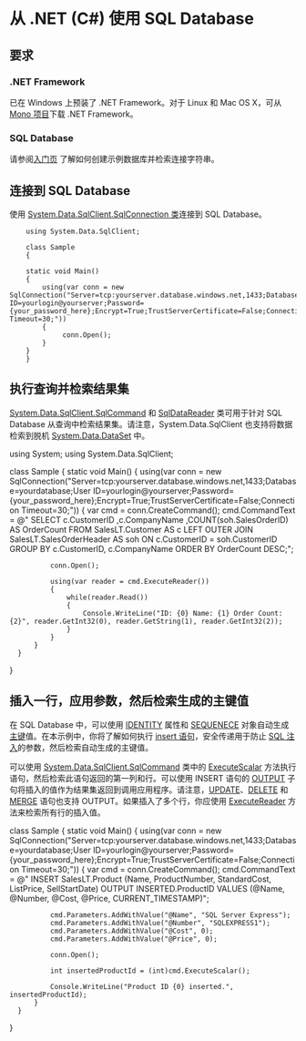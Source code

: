 ﻿<properties 
	pageTitle="从 .NET (CSharp) 使用 SQL Database" 
	description="使用本快速入门教程中的示例代码可以生成一个包含 CSharp 代码并由云中强大的 Azure SQL Database 关系数据库支持的现代应用程序。"
	services="sql-database" 
	documentationCenter="" 
	authors="tobbox" 
	manager="jeffreyg" 
	editor=""/>


<tags 
	ms.service="sql-database" 
	ms.workload="sql-database" 
	ms.tgt_pltfrm="na" 
	ms.devlang="python" 
	ms.topic="article" 
	ms.date="04/13/2015"
	wacn.date="05/25/2015"  
	ms.author="tobiast"/>


# 从 .NET (C#) 使用 SQL Database 


## 要求

### .NET Framework

已在 Windows 上预装了 .NET Framework。对于 Linux 和 Mac OS X，可从 [Mono 项目](http://www.mono-project.com/)下载 .NET Framework。

### SQL Database

请参阅[入门页](sql-database-get-started) 了解如何创建示例数据库并检索连接字符串。  

## 连接到 SQL Database

使用 [System.Data.SqlClient.SqlConnection 类](https://msdn.microsoft.com/zh-cn/library/system.data.sqlclient.sqlconnection.aspx)连接到 SQL Database。  


		using System.Data.SqlClient;

		class Sample
		{   
		
 	 	static void Main()
  		{
	  		using(var conn = new SqlConnection("Server=tcp:yourserver.database.windows.net,1433;Database=yourdatabase;User ID=yourlogin@yourserver;Password={your_password_here};Encrypt=True;TrustServerCertificate=False;Connection Timeout=30;"))
	  		{
		 		 conn.Open();	
	  		}
  		}
		}	


## 执行查询并检索结果集 

[System.Data.SqlClient.SqlCommand](https://msdn.microsoft.com/zh-cn/library/system.data.sqlclient.sqlcommand.aspx) 和 [SqlDataReader](https://msdn.microsoft.com/zh-cn/library/system.data.sqlclient.sqldatareader.aspx) 类可用于针对 SQL Database 从查询中检索结果集。请注意，System.Data.SqlClient 也支持将数据检索到脱机 [System.Data.DataSet](https://msdn.microsoft.com/zh-cn/library/system.data.dataset.aspx) 中。   


  using System;
  using System.Data.SqlClient;  
  
  class Sample
  {
  	  static void Main()
	  {
	    using(var conn = new SqlConnection("Server=tcp:yourserver.database.windows.net,1433;Database=yourdatabase;User ID=yourlogin@yourserver;Password={your_password_here};Encrypt=True;TrustServerCertificate=False;Connection Timeout=30;"))
		  {
			  var cmd = conn.CreateCommand();
			  cmd.CommandText = @"
					  SELECT 
						  c.CustomerID
						  ,c.CompanyName
						  ,COUNT(soh.SalesOrderID) AS OrderCount
					  FROM SalesLT.Customer AS c
					  LEFT OUTER JOIN SalesLT.SalesOrderHeader AS soh ON c.CustomerID = soh.CustomerID
					  GROUP BY c.CustomerID, c.CompanyName
					  ORDER BY OrderCount DESC;";

			  conn.Open();	
		
			  using(var reader = cmd.ExecuteReader())
			  {
				  while(reader.Read())
				  {
					  Console.WriteLine("ID: {0} Name: {1} Order Count: {2}", reader.GetInt32(0), reader.GetString(1), reader.GetInt32(2));
				  }
			  }					
		  }
	  }
  }




## 插入一行，应用参数，然后检索生成的主键值 

在 SQL Database 中，可以使用 [IDENTITY](https://msdn.microsoft.com/zh-cn/library/ms186775.aspx) 属性和 [SEQUENECE](https://msdn.microsoft.com/zh-cn/library/ff878058.aspx) 对象自动生成[主键](https://msdn.microsoft.com/zh-cn/library/ms179610.aspx)值。在本示例中，你将了解如何执行 [insert 语句](https://msdn.microsoft.com/zh-cn/library/ms174335.aspx)，安全传递用于防止 [SQL 注入](https://msdn.microsoft.com/magazine/cc163917.aspx)的参数，然后检索自动生成的主键值。  

可以使用 [System.Data.SqlClient.SqlCommand](https://msdn.microsoft.com/zh-cn/library/system.data.sqlclient.sqlcommand.aspx) 类中的 [ExecuteScalar](https://msdn.microsoft.com/zh-cn/library/system.data.sqlclient.sqlcommand.executescalar.aspx) 方法执行语句，然后检索此语句返回的第一列和行。可以使用 INSERT 语句的 [OUTPUT](https://msdn.microsoft.com/zh-cn/library/ms177564.aspx) 子句将插入的值作为结果集返回到调用应用程序。请注意，[UPDATE](https://msdn.microsoft.com/zh-cn/library/ms177523.aspx)、[DELETE](https://msdn.microsoft.com/zh-cn/library/ms189835.aspx) 和 [MERGE](https://msdn.microsoft.com/zh-cn/library/bb510625.aspx) 语句也支持 OUTPUT。如果插入了多个行，你应使用 [ExecuteReader](https://msdn.microsoft.com/zh-cn/library/system.data.sqlclient.sqlcommand.executereader.aspx) 方法来检索所有行的插入值。


  class Sample
  {
      static void Main()
      {
		  using(var conn = new SqlConnection("Server=tcp:yourserver.database.windows.net,1433;Database=yourdatabase;User ID=yourlogin@yourserver;Password={your_password_here};Encrypt=True;TrustServerCertificate=False;Connection Timeout=30;"))
          {
              var cmd = conn.CreateCommand();
              cmd.CommandText = @"
                  INSERT SalesLT.Product (Name, ProductNumber, StandardCost, ListPrice, SellStartDate) 
                  OUTPUT INSERTED.ProductID
                  VALUES (@Name, @Number, @Cost, @Price, CURRENT_TIMESTAMP)";

              cmd.Parameters.AddWithValue("@Name", "SQL Server Express");
              cmd.Parameters.AddWithValue("@Number", "SQLEXPRESS1");
              cmd.Parameters.AddWithValue("@Cost", 0);
              cmd.Parameters.AddWithValue("@Price", 0);

              conn.Open();

              int insertedProductId = (int)cmd.ExecuteScalar();

              Console.WriteLine("Product ID {0} inserted.", insertedProductId);
          }
      }
  }


<!--HONumber=55-->